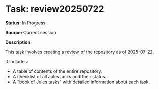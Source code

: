 # Task: review20250722

**Status:** In Progress

**Source:** Current session

**Description:**

This task involves creating a review of the repository as of 2025-07-22.

It includes:

- A table of contents of the entire repository.
- A checklist of all Jules tasks and their status.
- A "book of Jules tasks" with detailed information about each task.
